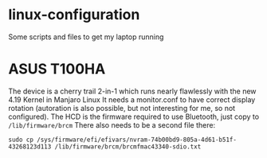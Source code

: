 # linux-configuration
Some scripts and files to get my laptop running

# ASUS T100HA
The device is a cherry trail 2-in-1 which runs nearly flawlessly with the new 4.19 Kernel in Manjaro Linux
It needs a monitor.conf to have correct display rotation (autoration is also possible, but not interesting for me, so not configured).
The HCD is the firmware required to use Bluetooth, just copy to `/lib/firmware/brcm` There also needs to be a second file there:
```shell
sudo cp /sys/firmware/efi/efivars/nvram-74b00bd9-805a-4d61-b51f-43268123d113 /lib/firmware/brcm/brcmfmac43340-sdio.txt
```

